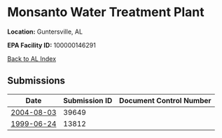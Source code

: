 # Monsanto Water Treatment Plant

**Location:** Guntersville, AL

**EPA Facility ID:** 100000146291

[Back to AL Index](../../index.md)

## Submissions

| Date | Submission ID | Document Control Number |
|------|--------------|-------------------------|
| [2004-08-03](submissions/39649.md) | 39649 |  |
| [1999-06-24](submissions/13812.md) | 13812 |  |
